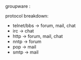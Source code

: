 groupware :

protocol breakdown:
- telnet/bbs -> forum, mail, chat
- irc -> chat
- http -> forum, mail, chat
- nntp -> forum
- pop -> mail
- smtp -> mail
